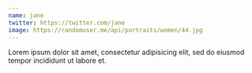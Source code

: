 ```yaml
---
name: jane
twitter: https://twitter.com/jane
image: https://randomuser.me/api/portraits/women/44.jpg
---
```

Lorem ipsum dolor sit amet, consectetur adipisicing elit, sed do eiusmod tempor incididunt ut labore et.